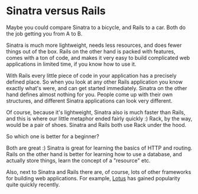 # Sinatra versus Rails

Maybe you could compare Sinatra to a bicycle, and Rails to a car. Both do
the job getting you from A to B.

Sinatra is much more lightweight, needs less resources, and does fewer things
out of the box. Rails on the other hand is packed with features, comes with a
ton of code, and makes it very easy to build complicated web applications in
limited time, if you know how to use it.

With Rails every little piece of code in your application has a precisely
defined place. So when you look at any other Rails application you know exactly
what's were, and can get started immediately. Sinatra on the other hand defines
almost nothing for you. People come up with their own structures, and different
Sinatra applications can look very different.

Of course, because it's lightweight, Sinatra also is much faster than Rails,
and this is where our little metaphor ended fairly quickly :) Rack, by the way,
would be a pair of shoes. Sinatra and Rails both use Rack under the hood.

So which one is better for a beginner?

Both are great :) Sinatra is great for learning the basics of HTTP and routing.
Rails on the other hand is better for learning how to use a database, and
actually store things, learn the concept of a "resource" etc.

Also, next to Sinatra and Rails there are, of course, lots of other frameworks
for building web applications. For example,
<a href="http://lotusrb.org">Lotus</a> has gained popularity quite quickly
recently.
